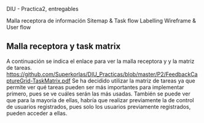 DIU - Practica2, entregables

Malla receptora de información 
Sitemap & Task flow 
Labelling 
Wireframe & User flow 

## Malla receptora y task matrix

A continuación se indica el enlace para ver la malla receptora y y la matriz de tareas.
https://github.com/Superkorlas/DIU_Practicas/blob/master/P2/FeedbackCaptureGrid-TaskMatrix.pdf
Se ha decidido utilizar la matriz de tareas ya que permite ver qué tareas pueden ser más importantes para implementar primero, pues se ve cuáles serán las más usadas. También se puede ver que para la mayoría de ellas, habría que realizar previamente la de control de usuarios registrados, pues solo los usuarios previamente registrados, pueden acceder a ellas.
